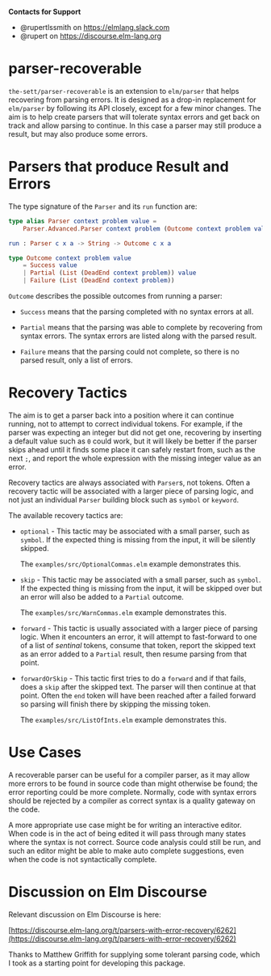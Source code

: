 **Contacts for Support**
- @rupertlssmith on https://elmlang.slack.com
- @rupert on https://discourse.elm-lang.org

# parser-recoverable

`the-sett/parser-recoverable` is an extension to `elm/parser` that helps recovering from
parsing errors. It is designed as a drop-in replacement for `elm/parser` by following
its API closely, except for a few minor changes. The aim is to help create parsers that
will tolerate syntax errors and get back on track and allow parsing to continue. In this
case a parser may still produce a result, but may also produce some errors.

# Parsers that produce Result and Errors

The type signature of the `Parser` and its `run` function are:

```elm
type alias Parser context problem value =
    Parser.Advanced.Parser context problem (Outcome context problem value)

run : Parser c x a -> String -> Outcome c x a

type Outcome context problem value
    = Success value
    | Partial (List (DeadEnd context problem)) value
    | Failure (List (DeadEnd context problem))
```

`Outcome` describes the possible outcomes from running a parser:

* `Success` means that the parsing completed with no syntax errors at all.

* `Partial` means that the parsing was able to complete by recovering from
syntax errors. The syntax errors are listed along with the parsed result.

* `Failure` means that the parsing could not complete, so there is no parsed
result, only a list of errors.

# Recovery Tactics

The aim is to get a parser back into a position where it can continue running,
not to attempt to correct individual tokens. For example, if the parser was
expecting an integer but did not get one, recovering by inserting a default
value such as `0` could work, but it will likely be better if the parser skips
ahead until it finds some place it can safely restart from, such as the next `;`,
and report the whole expression with the missing integer value as an error.

Recovery tactics  are always associated with `Parser`s, not tokens. Often a
recovery tactic will be associated with a larger piece of parsing logic, and
not just an individual `Parser` building block such as `symbol` or `keyword`.

The available recovery tactics are:

* `optional` - This tactic may be associated with a small parser, such as
`symbol`. If the expected thing is missing from the input, it will be silently
skipped.

    The `examples/src/OptionalCommas.elm` example demonstrates this.

* `skip` - This tactic may be associated with a small parser, such as
`symbol`. If the expected thing is missing from the input, it will be skipped
over but an error will also be added to a `Partial` outcome.

    The `examples/src/WarnCommas.elm` example demonstrates this.

* `forward` - This tactic is usually associated with a larger piece of parsing
logic. When it encounters an error, it will attempt to fast-forward to one of a
list of *sentinal* tokens, consume that token, report the skipped text as an
error added to a `Partial` result, then resume parsing from that point.

* `forwardOrSkip` - This tactic first tries to do a `forward` and if that
fails, does a `skip` after the skipped text. The parser will then continue
at that point. Often the `end` token will have been reached after a failed
forward so parsing will finish there by skipping the missing token.

    The `examples/src/ListOfInts.elm` example demonstrates this.

# Use Cases

A recoverable parser can be useful for a compiler parser, as it may allow more
errors to be found in source code than might otherwise be found; the error
reporting could be more complete. Normally, code with syntax errors should be
rejected by a compiler as correct syntax is a quality gateway on the code.

A more appropriate use case might be for writing an interactive editor. When
code is in the act of being edited it will pass through many states where the
syntax is not correct. Source code analysis could still be run, and such an
editor might be able to make auto complete suggestions, even when the code is
not syntactically complete.

# Discussion on Elm Discourse

Relevant discussion on Elm Discourse is here:

[https://discourse.elm-lang.org/t/parsers-with-error-recovery/6262](https://discourse.elm-lang.org/t/parsers-with-error-recovery/6262)

Thanks to Matthew Griffith for supplying some tolerant parsing code, which I
took as a starting point for developing this package.
